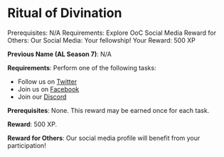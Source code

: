 # Ritual of Divination

Prerequisites: N/A
Requirements: Explore OoC Social Media
Reward for Others: Our Social Media: Your fellowship!
Your Reward: 500 XP

**Previous Name (AL Season 7)**: N/A

**Requirements**: Perform one of the following tasks:

- Follow us on [Twitter](https://twitter.com/5e_OoC)
- Join us on [Facebook](https://www.facebook.com/dndoc)
- Join our [Discord](https://discord.gg/UAJ4JgU)

**Prerequisites**: None. This reward may be earned once for each task.

**Reward**: 500 XP.

**Reward for Others**: Our social media profile will benefit from your participation!